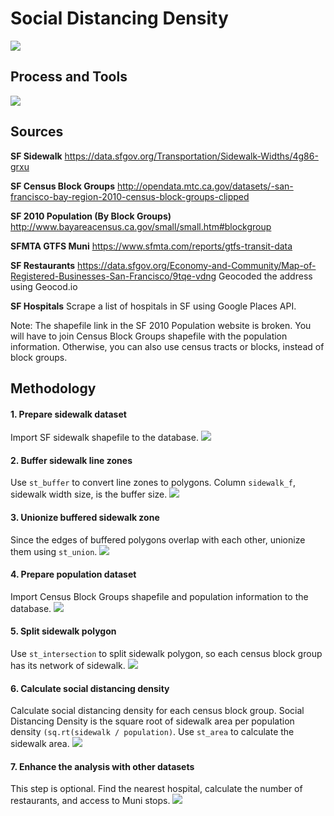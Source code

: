 # Social Distancing Density

![](images/map.png)

## Process and Tools
![](images/0_process.png)

## Sources

**SF Sidewalk**
https://data.sfgov.org/Transportation/Sidewalk-Widths/4g86-grxu

**SF Census Block Groups**
http://opendata.mtc.ca.gov/datasets/-san-francisco-bay-region-2010-census-block-groups-clipped

**SF 2010 Population (By Block Groups)**
http://www.bayareacensus.ca.gov/small/small.htm#blockgroup

**SFMTA GTFS Muni**
https://www.sfmta.com/reports/gtfs-transit-data

**SF Restaurants**
https://data.sfgov.org/Economy-and-Community/Map-of-Registered-Businesses-San-Francisco/9tqe-vdng
Geocoded the address using Geocod.io

**SF Hospitals**
Scrape a list of hospitals in SF using Google Places API.

Note: The shapefile link in the SF 2010 Population website is broken. You will have to join Census Block Groups shapefile with the population information. Otherwise, you can also use census tracts or blocks, instead of block groups.

## Methodology
#### 1. Prepare sidewalk dataset

Import SF sidewalk shapefile to the database.
![](images/0_og.png)


#### 2. Buffer sidewalk line zones

Use `st_buffer` to convert line zones to polygons. Column `sidewalk_f`, sidewalk width size, is the buffer size.
![](images/1_buffer.png)


#### 3. Unionize buffered sidewalk zone

Since the edges of buffered polygons overlap with each other, unionize them using `st_union`.
![](images/2_union.png)


#### 4. Prepare population dataset 

Import Census Block Groups shapefile and population information to the database. 
![](images/3_overlay.png)


#### 5. Split sidewalk polygon

Use `st_intersection` to split sidewalk polygon, so each census block group has its network of sidewalk. 
![](images/4_split.png)


#### 6. Calculate social distancing density

Calculate social distancing density for each census block group. Social Distancing Density is the square root of sidewalk area per population density `(sq.rt(sidewalk / population)`. Use `st_area` to calculate the sidewalk area. 
![](images/5_calculate.png)

#### 7. Enhance the analysis with other datasets

This step is optional. Find the nearest hospital, calculate the number of restaurants, and access to Muni stops.
![](images/6_enrich.png)

